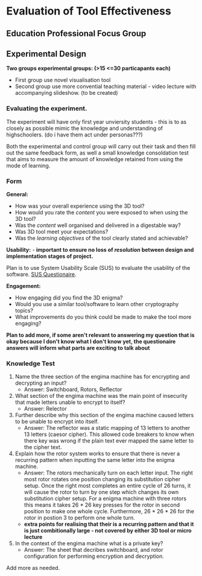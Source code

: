 # Evaluation of Tool Effectiveness

## Education Professional Focus Group



## Experimental Design


**Two groups experimental groups: (>15 <=30 particapants each)**
- First group use novel visualisation tool
- Second group use more convential teaching material - video lecture with accompanying slideshow. (to be created)

### Evaluating the experiment.
The experiment will have only first year unviersity students - this is to as closely as possible mimic the knowledge and understanding of highschoolers. (do i have them act under personas???)

Both the experimental and control group will carry out their task and then fill out the same feedback form, as well a small knowledge consoldation test that aims to measure the amount of knowledge retained from using the mode of learning.


### Form

**General:**
- How was your overall experience using the 3D tool?
- How would you rate the *content* you were exposed to when using the 3D tool?
- Was the *content* well organised and delivered in a digestable way?
- Was 3D tool meet your expectations?
- Was the *learning objectives* of the tool clearly stated and achievable?

**Usability:** - **important to ensure no loss of *resolution* between design and implementation stages of project.**

Plan is to use System Usability Scale (SUS) to evaluate the usability of the software. [SUS Questionaire](https://blog.uxtweak.com/system-usability-scale/).


**Engagement:**
- How engaging did you find the 3D enigma?
- Would you use a similar tool/software to learn other cryptography topics?
- What improvements do you think could be made to make the tool more engaging?

**Plan to add more, if some aren't relevant to answering my question that is okay because I don't know what I don't know yet, the questionaire answers will inform what parts are exciting to talk about**


### Knowledge Test
1. Name the three section of the engima machine has for encrypting and decrypting an input?
    - Answer: Switchboard, Rotors, Reflector
2. What section of the engima machine was the main point of insecurity that made letters unable to encrypt to itself?
    - Answer: Relector
3. Further describe why this section of the engima machine caused letters to be unable to encrypt into itself.
    - Answer: The reflector was a static mapping of 13 letters to another 13 letters (caesor cipher). This allowed code breakers to know when there key was wrong if the plain text ever mapped the same letter to the cipher text.
4. Explain how the rotor system works to ensure that there is never a recurring pattern when inputting the same letter into the enigma machine.
    - Answer: The rotors mechanically turn on each letter input. The right most rotor rotates one position changing its substitution cipher setup. Once the right most completes an entire cycle of 26 turns, it will cause the rotor to turn by one step which changes its own substitution cipher setup. For a enigma machine with three rotors this means it takes 26 * 26 key presses for the rotor in second position to make one whole cycle. Furthermore, 26 * 26 * 26 for the rotor in postion 3 to perform one whole turn.
    - **extra points for realising that their is a recurring pattern and that it is just combitionally large - not covered by either 3D tool or micro lecture**
5. In the context of the engima machine what is a private key?
    - Answer: The sheet that decribes switchboard, and rotor configuration for performing encryption and decryption.

Add more as needed.